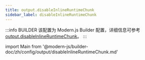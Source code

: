 ```yaml
---
title: output.disableInlineRuntimeChunk
sidebar_label: disableInlineRuntimeChunk
---
```


:::info BUILDER
该配置为 Modern.js Builder 配置，详细信息可参考 [output.disableInlineRuntimeChunk](https://modernjs.dev/builder/zh/api/config-output.html#output-disableinlineruntimechunk)。
:::

import Main from '@modern-js/builder-doc/zh/config/output/disableInlineRuntimeChunk.md'

<Main />
